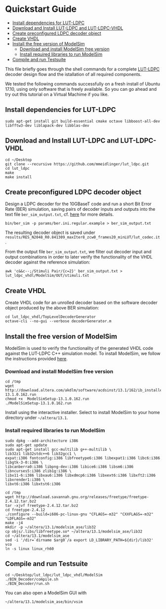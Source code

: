 # Quickstart Guide

* [Install dependencies for LUT-LDPC](#install-dependencies-for-lut-ldpc)
* [Download and Install LUT-LDPC and LUT-LDPC-VHDL](#download-and-install-lut-ldpc-and-lut-ldpc-vhdl)
* [Create preconfigured LDPC decoder object](#create-preconfigured-ldpc-decoder-object)
* [Create VHDL](#create-vhdl)
* [Install the free version of ModelSim](#install-the-free-version-of-modelsim)
   * [Download and install ModelSim free version](#download-and-install-modelsim-free-version)
   * [Install required libraries to run ModelSim](#install-required-libraries-to-run-modelsim)
* [Compile and run Testsuite](#compile-and-run-testsuite)

This file briefly goes through the shell commands for a complete [LUT-LDPC](README.md) decoder design flow
and the istallation of all required components.

We tested the following commands successfully on a fresh install of Ubuntu 17.10,
using only  software that is freely available.
So you can  go ahead and try out this tutorial on a Virtual Machime if you like.

## Install dependencies for LUT-LDPC
```shell
sudo apt-get install git build-essential cmake octave libboost-all-dev libfftw3-dev liblapack-dev libblas-dev
```

## Download and Install LUT-LDPC and LUT-LDPC-VHDL
```shell
cd ~/Desktop
git clone --recursive https://github.com/mmeidlinger/lut_ldpc.git
cd lut_ldpc
make
make install
```

## Create preconfigured LDPC decoder object
Design a LDPC decoder for the 10GBaseT code and run a short Bit Error Rate (BER) simulation, saving pairs of decoder inputs and outputs
into the text file `ber_sim_output.txt`, cf. [here](https://github.com/mmeidlinger/lut_ldpc/blob/master/README.md#designing-lut-decoders-and-testing-bit-error-rate-performance) for more details.
```shell
bin/ber_sim -p params/ber.ini.regular.example > ber_sim_output.txt
```
The resulting decoder object is saved under `results/RES_N2048_R0.841309_maxIter8_zcw0_frames20_minLUT/lut_codec.it`.

From the output file `ber_sim_output.txt`, we filter out decoder input and output combinations in order to later verify the functionality of
the VHDL decoder against the reference simulation:
```shell
awk 'c&&c--;/Stimuli Pair/{c=2}' ber_sim_output.txt > lut_ldpc_vhdl/ModelSim/OUT/stimuli.txt
```


## Create VHDL
Create VHDL code for an unrolled decoder based on the software decoder object produced by the above BER simulation:
```shell
cd lut_ldpc_vhdl/TopLevelDecoderGenerator
octave-cli --no-gui --verbose decoderGenerator.m
```

## Install the free version of ModelSim
ModelSim is used to verify the functionality of the generated VHDL code against the LUT-LDPC C++ simulation model.
To install ModelSim, we follow the instructions provided
[here](http://mattaw.blogspot.co.at/2014/05/making-modelsim-altera-starter-edition.html).

### Download and install ModelSim free version

```shell
cd /tmp
wget http://download.altera.com/akdlm/software/acdsinst/13.1/162/ib_installers/ModelSimSetup-13.1.0.162.run
chmod +x  ModelSimSetup-13.1.0.162.run
./ModelSimSetup-13.1.0.162.run
````
Install using the interactive installer. Select to install ModelSim to your home directory under `~/altera/13.1`.

### Install required libraries to run ModelSim
```shell
sudo dpkg --add-architecture i386
sudo apt-get update
sudo apt-get install gcc-multilib g++-multilib \
lib32z1 lib32stdc++6 lib32gcc1 \
expat:i386 fontconfig:i386 libfreetype6:i386 libexpat1:i386 libc6:i386 libgtk-3-0:i386 \
libcanberra0:i386 libpng-dev:i386 libice6:i386 libsm6:i386 libncurses5:i386 zlib1g:i386 \
libx11-6:i386 libxau6:i386 libxdmcp6:i386 libxext6:i386 libxft2:i386 libxrender1:i386 \
libxt6:i386 libxtst6:i386
```
```shell
cd /tmp
wget http://download.savannah.gnu.org/releases/freetype/freetype-2.4.12.tar.bz2
tar -xjvf freetype-2.4.12.tar.bz2
cd freetype-2.4.12
./configure --build=i686-pc-linux-gnu "CFLAGS=-m32" "CXXFLAGS=-m32" "LDFLAGS=-m32"
make -j4
mkdir -p ~/altera/13.1/modelsim_ase/lib32
cp objs/.libs/libfreetype.so* ~/altera/13.1/modelsim_ase/lib32
cd ~/altera/13.1/modelsim_ase
sed -i '/dir=`dirname $arg0`/a export LD_LIBRARY_PATH=${dir}/lib32' vco
ln -s linux linux_rh60
```

## Compile and run Testsuite

```shell
cd ~/Desktop/lut_ldpc/lut_ldpc_vhdl/ModelSim
./BIN_Decoder/compile.sh
./BIN_Decoder/run.sh
```
You can also open a ModelSim GUI with
```shell
~/altera/13.1/modelsim_ase/bin/vsim
```
